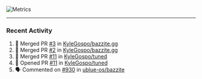 ![Metrics](https://metrics.lecoq.io/KyleGospo?template=classic&base=header%2C%20activity%2C%20community%2C%20repositories%2C%20metadata&base.indepth=false&base.hireable=false&base.skip=false&config.timezone=America%2FLos_Angeles)

---
### Recent Activity
<!--START_SECTION:activity-->
1. 🎉 Merged PR [#3](https://github.com/KyleGospo/bazzite.gg/pull/3) in [KyleGospo/bazzite.gg](https://github.com/KyleGospo/bazzite.gg)
2. 🎉 Merged PR [#2](https://github.com/KyleGospo/bazzite.gg/pull/2) in [KyleGospo/bazzite.gg](https://github.com/KyleGospo/bazzite.gg)
3. 🎉 Merged PR [#11](https://github.com/KyleGospo/tuned/pull/11) in [KyleGospo/tuned](https://github.com/KyleGospo/tuned)
4. 💪 Opened PR [#11](https://github.com/KyleGospo/tuned/pull/11) in [KyleGospo/tuned](https://github.com/KyleGospo/tuned)
5. 🗣 Commented on [#930](https://github.com/ublue-os/bazzite/issues/930#issuecomment-2028563395) in [ublue-os/bazzite](https://github.com/ublue-os/bazzite)
<!--END_SECTION:activity-->
